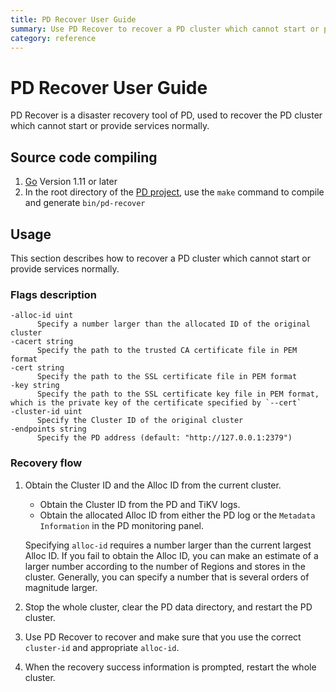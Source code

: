 ```yaml
---
title: PD Recover User Guide
summary: Use PD Recover to recover a PD cluster which cannot start or provide services normally.
category: reference
---
```


# PD Recover User Guide

PD Recover is a disaster recovery tool of PD, used to recover the PD cluster which cannot start or provide services normally.

## Source code compiling

1. [Go](https://golang.org/) Version 1.11 or later
2. In the root directory of the [PD project](https://github.com/pingcap/pd), use the `make` command to compile and generate `bin/pd-recover`

## Usage

This section describes how to recover a PD cluster which cannot start or provide services normally.

### Flags description

```
-alloc-id uint
      Specify a number larger than the allocated ID of the original cluster
-cacert string
      Specify the path to the trusted CA certificate file in PEM format
-cert string
      Specify the path to the SSL certificate file in PEM format
-key string
      Specify the path to the SSL certificate key file in PEM format, which is the private key of the certificate specified by `--cert`
-cluster-id uint
      Specify the Cluster ID of the original cluster
-endpoints string
      Specify the PD address (default: "http://127.0.0.1:2379")
```

### Recovery flow

1. Obtain the Cluster ID and the Alloc ID from the current cluster.

    - Obtain the Cluster ID from the PD and TiKV logs.
    - Obtain the allocated Alloc ID from either the PD log or the `Metadata Information` in the PD monitoring panel.

    Specifying `alloc-id` requires a number larger than the current largest Alloc ID. If you fail to obtain the Alloc ID, you can make an estimate of a larger number according to the number of Regions and stores in the cluster. Generally, you can specify a number that is several orders of magnitude larger.

2. Stop the whole cluster, clear the PD data directory, and restart the PD cluster.
3. Use PD Recover to recover and make sure that you use the correct `cluster-id` and appropriate `alloc-id`.
4. When the recovery success information is prompted, restart the whole cluster.